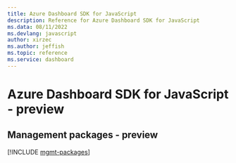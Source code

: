 ```yaml
---
title: Azure Dashboard SDK for JavaScript
description: Reference for Azure Dashboard SDK for JavaScript
ms.data: 08/11/2022
ms.devlang: javascript
author: xirzec
ms.author: jeffish
ms.topic: reference
ms.service: dashboard
---
```

# Azure Dashboard SDK for JavaScript - preview

## Management packages - preview
[!INCLUDE [mgmt-packages](dashboard-mgmt-index.md)]